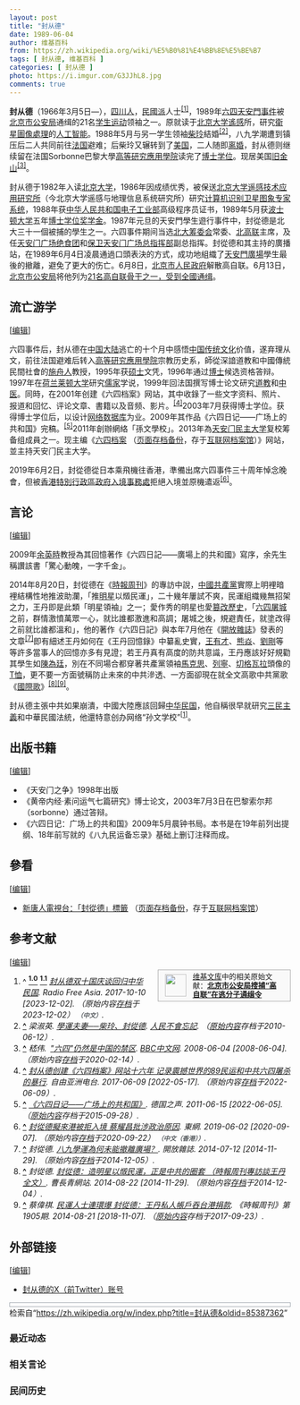 ```yaml
---
layout: post
title: "封从德"
date: 1989-06-04
author: 维基百科
from: https://zh.wikipedia.org/wiki/%E5%B0%81%E4%BB%8E%E5%BE%B7
tags: [ 封从德, 维基百科 ]
categories: [ 封从德 ]
photo: https://i.imgur.com/G3JJhL8.jpg
comments: true
---
```

<div class="mw-content-ltr mw-parser-output" lang="zh" dir="ltr"><style data-mw-deduplicate="TemplateStyles:r83732972">.mw-parser-output .ambox{border:1px solid #a2a9b1;border-left:10px solid #36c;background-color:#fbfbfb;box-sizing:border-box}.mw-parser-output .ambox+link+.ambox,.mw-parser-output .ambox+link+style+.ambox,.mw-parser-output .ambox+link+link+.ambox,.mw-parser-output .ambox+.mw-empty-elt+link+.ambox,.mw-parser-output .ambox+.mw-empty-elt+link+style+.ambox,.mw-parser-output .ambox+.mw-empty-elt+link+link+.ambox{margin-top:-1px}html body.mediawiki .mw-parser-output .ambox.mbox-small-left{margin:4px 1em 4px 0;overflow:hidden;width:238px;border-collapse:collapse;font-size:88%;line-height:1.25em}.mw-parser-output .ambox-speedy{border-left:10px solid #b32424;background-color:#fee7e6}.mw-parser-output .ambox-delete{border-left:10px solid #b32424}.mw-parser-output .ambox-content{border-left:10px solid #f28500}.mw-parser-output .ambox-style{border-left:10px solid #fc3}.mw-parser-output .ambox-move{border-left:10px solid #9932cc}.mw-parser-output .ambox-protection{border-left:10px solid #a2a9b1}.mw-parser-output .ambox .mbox-text{border:none;padding:0.25em 0.5em;width:100%}.mw-parser-output .ambox .mbox-image{border:none;padding:2px 0 2px 0.5em;text-align:center}.mw-parser-output .ambox .mbox-imageright{border:none;padding:2px 0.5em 2px 0;text-align:center}.mw-parser-output .ambox .mbox-empty-cell{border:none;padding:0;width:1px}.mw-parser-output .ambox .mbox-image-div{width:52px}html.client-js body.skin-minerva .mw-parser-output .mbox-text-span{margin-left:23px!important}@media(min-width:720px){.mw-parser-output .ambox{margin:0 10%}}@media screen{html.skin-theme-clientpref-night .mw-parser-output .ambox{border-left-color:#36c!important}html.skin-theme-clientpref-night .mw-parser-output .ambox-speedy,html.skin-theme-clientpref-night .mw-parser-output .ambox-delete{border-left-color:#b32424!important}html.skin-theme-clientpref-night .mw-parser-output .ambox-speedy{background-color:#300!important}html.skin-theme-clientpref-night .mw-parser-output .ambox-content{border-left-color:#f28500!important}html.skin-theme-clientpref-night .mw-parser-output .ambox-style{border-left-color:#fc3!important}html.skin-theme-clientpref-night .mw-parser-output .ambox-move{border-left-color:#9932cc!important}html.skin-theme-clientpref-night .mw-parser-output .ambox-protection{border-left-color:#a2a9b1!important}}@media screen and (prefers-color-scheme:dark){html.skin-theme-clientpref-os .mw-parser-output .ambox{border-left-color:#36c!important}html.skin-theme-clientpref-os .mw-parser-output .ambox-speedy,html.skin-theme-clientpref-os .mw-parser-output .ambox-delete{border-left-color:#b32424!important}html.skin-theme-clientpref-os .mw-parser-output .ambox-speedy{background-color:#300!important}html.skin-theme-clientpref-os .mw-parser-output .ambox-content{border-left-color:#f28500!important}html.skin-theme-clientpref-os .mw-parser-output .ambox-style{border-left-color:#fc3!important}html.skin-theme-clientpref-os .mw-parser-output .ambox-move{border-left-color:#9932cc!important}html.skin-theme-clientpref-os .mw-parser-output .ambox-protection{border-left-color:#a2a9b1!important}}</style>
<link rel="mw-deduplicated-inline-style" href="mw-data:TemplateStyles:r83732972">
<style data-mw-deduplicate="TemplateStyles:r83732082">.mw-parser-output .infobox-subbox{padding:0;border:none;margin:-3px;width:auto;min-width:100%;font-size:100%;clear:none;float:none;background-color:transparent}.mw-parser-output .infobox-3cols-child{margin:auto}.mw-parser-output .infobox .navbar{font-size:100%}body.skin-minerva .mw-parser-output .infobox-header,body.skin-minerva .mw-parser-output .infobox-subheader,body.skin-minerva .mw-parser-output .infobox-above,body.skin-minerva .mw-parser-output .infobox-title,body.skin-minerva .mw-parser-output .infobox-image,body.skin-minerva .mw-parser-output .infobox-full-data,body.skin-minerva .mw-parser-output .infobox-below{text-align:center}@media screen{html.skin-theme-clientpref-night .mw-parser-output .infobox-full-data:not(.notheme)>div:not(.notheme)[style]{background:#1f1f23!important;color:#f8f9fa}@media screen and (prefers-color-scheme:dark){html.skin-theme-clientpref-os .mw-parser-output .infobox-full-data:not(.notheme) div:not(.notheme){background:#1f1f23!important;color:#f8f9fa}}html.skin-theme-clientpref-night .mw-parser-output .infobox td div:not(.notheme)[style]{background:transparent!important;color:var(--color-base,#202122)}@media screen and (prefers-color-scheme:dark){html.skin-theme-clientpref-os .mw-parser-output .infobox td div:not(.notheme)[style]{background:transparent!important;color:var(--color-base,#202122)}}html.skin-theme-clientpref-night .mw-parser-output .infobox td div.NavHead:not(.notheme)[style]{background:transparent!important}}@media screen and (prefers-color-scheme:dark){html.skin-theme-clientpref-os .mw-parser-output .infobox td div.NavHead:not(.notheme)[style]{background:transparent!important}}@media(min-width:640px){body.skin--responsive .mw-parser-output .infobox-table{display:table!important}body.skin--responsive .mw-parser-output .infobox-table>caption{display:table-caption!important}body.skin--responsive .mw-parser-output .infobox-table>tbody{display:table-row-group}body.skin--responsive .mw-parser-output .infobox-table tr{display:table-row!important}body.skin--responsive .mw-parser-output .infobox-table th,body.skin--responsive .mw-parser-output .infobox-table td{padding-left:inherit;padding-right:inherit}}</style>
<p><b>封从德</b>（1966年3月5日<span class="useeditintro" title="Template:BLP editintro">—</span>），<a href="/wiki/%E5%9B%9B%E5%B7%9D%E4%BA%BA" class="mw-redirect" title="四川人">四川人</a>，<a href="/wiki/%E6%B0%91%E5%9C%8B%E6%B4%BE" class="mw-redirect" title="民國派">民國派</a>人士<sup id="cite_ref-Radio_Free_Asia_2017_x702_1-0" class="reference"><a href="#cite_note-Radio_Free_Asia_2017_x702-1"><span class="cite-bracket">[</span>1<span class="cite-bracket">]</span></a></sup>，1989年<a href="/wiki/%E5%85%AD%E5%9B%9B%E5%A4%A9%E5%AE%89%E9%96%80%E4%BA%8B%E4%BB%B6" class="mw-redirect" title="六四天安門事件">六四天安門事件</a>被<a href="/wiki/%E5%8C%97%E4%BA%AC%E5%B8%82%E5%85%AC%E5%AE%89%E5%B1%80" title="北京市公安局">北京市公安局</a>通缉的21名<a href="/wiki/%E5%AD%B8%E7%94%9F%E9%81%8B%E5%8B%95" title="學生運動">学生运动</a>领袖之一。原就读于<a href="/wiki/%E5%8C%97%E4%BA%AC%E5%A4%A7%E5%AD%A6" title="北京大学">北京大学</a><a href="/wiki/%E9%81%99%E6%84%9F" class="mw-redirect" title="遙感">遙感</a>所，研究<a href="/wiki/%E8%A1%9B%E6%98%9F" title="衛星">衛星</a><a href="/wiki/%E5%9B%BE%E5%83%8F%E5%A4%84%E7%90%86" title="图像处理">圖像處理</a>的<a href="/wiki/%E4%BA%BA%E5%B7%A5%E6%99%BA%E8%83%BD" title="人工智能">人工智能</a>。1988年5月与另一学生领袖<a href="/wiki/%E6%9F%B4%E7%8E%B2" title="柴玲">柴玲</a>結婚<sup id="cite_ref-2" class="reference"><a href="#cite_note-2"><span class="cite-bracket">[</span>2<span class="cite-bracket">]</span></a></sup>，八九学潮遭到镇压后二人共同前往<a href="/wiki/%E6%B3%95%E5%9B%BD" title="法国">法国</a>避难；后柴玲又辗转到了<a href="/wiki/%E7%BE%8E%E5%9B%BD" title="美国">美国</a>，二人随即<a href="/wiki/%E7%A6%BB%E5%A9%9A" title="离婚">离婚</a>，封从德则继续留在法国Sorbonne巴黎大學<a href="/wiki/%E9%AB%98%E7%AD%89%E7%A0%94%E7%A9%B6%E6%87%89%E7%94%A8%E5%AD%B8%E9%99%A2" title="高等研究應用學院">高等研究應用學院</a>读完了<a href="/wiki/%E5%8D%9A%E5%A3%AB" title="博士">博士</a><a href="/wiki/%E5%AD%A6%E4%BD%8D" title="学位">学位</a>。现居美国<a href="/wiki/%E6%97%A7%E9%87%91%E5%B1%B1" title="旧金山">旧金山</a><sup id="cite_ref-3" class="reference"><a href="#cite_note-3"><span class="cite-bracket">[</span>3<span class="cite-bracket">]</span></a></sup>。
</p>
<meta property="mw:PageProp/toc">
<div class="mw-heading mw-heading2"></div>
<p>封从德于1982年入读<a href="/wiki/%E5%8C%97%E4%BA%AC%E5%A4%A7%E5%AD%A6" title="北京大学">北京大学</a>，1986年因成绩优秀，被保送<a rel="nofollow" class="external text" href="https://www.irsgis.pku.edu.cn/">北京大学遥感技术应用研究所</a>（今北京大学遥感与地理信息系统研究所）研究<a href="/w/index.php?title=%E8%AE%A1%E7%AE%97%E6%9C%BA%E8%AF%86%E5%88%AB&amp;action=edit&amp;redlink=1" class="new" title="计算机识别（页面不存在）">计算机识别</a><a href="/w/index.php?title=%E5%8D%AB%E6%98%9F%E5%9B%BE%E8%B1%A1&amp;action=edit&amp;redlink=1" class="new" title="卫星图象（页面不存在）">卫星图象</a><a href="/wiki/%E4%B8%93%E5%AE%B6%E7%B3%BB%E7%BB%9F" title="专家系统">专家系统</a>，1988年获<a href="/wiki/%E4%B8%AD%E5%8D%8E%E4%BA%BA%E6%B0%91%E5%85%B1%E5%92%8C%E5%9B%BD%E7%94%B5%E5%AD%90%E5%B7%A5%E4%B8%9A%E9%83%A8" title="中华人民共和国电子工业部">中华人民共和国电子工业部</a>高级程序员证书，1989年5月获<a href="/wiki/%E6%B3%A2%E5%A3%AB%E9%A0%93%E5%A4%A7%E5%AD%B8" title="波士頓大學">波士顿大学</a>五年<a href="/wiki/%E5%8D%9A%E5%A3%AB%E5%AD%A6%E4%BD%8D" class="mw-redirect" title="博士学位">博士学位</a><a href="/wiki/%E7%8D%8E%E5%AD%B8%E9%87%91" title="獎學金">奖学金</a>。1987年元旦的天安門學生遊行事件中，封從德是北大三十一個被捕的學生之一。六四事件期间当选<a href="/w/index.php?title=%E5%8C%97%E4%BA%AC%E5%A4%A7%E5%AD%B8%E5%9C%98%E7%B5%90%E5%AD%B8%E7%94%9F%E6%9C%83%E7%B1%8C%E5%82%99%E5%A7%94%E5%93%A1%E6%9C%83&amp;action=edit&amp;redlink=1" class="new" title="北京大學團結學生會籌備委員會（页面不存在）">北大筹委会</a>常委、<a href="/wiki/%E5%8C%97%E4%BA%AC%E9%AB%98%E6%A0%A1%E5%AD%A6%E7%94%9F%E8%87%AA%E6%B2%BB%E8%81%94%E5%90%88%E4%BC%9A" title="北京高校学生自治联合会">北高联</a>主席，及任<a href="/w/index.php?title=%E5%A4%A9%E5%AE%89%E9%97%A8%E5%B9%BF%E5%9C%BA%E7%BB%9D%E9%A3%9F%E5%9B%A2&amp;action=edit&amp;redlink=1" class="new" title="天安门广场绝食团（页面不存在）">天安门广场绝食团</a>和<a href="/wiki/%E4%BF%9D%E8%A1%9B%E5%A4%A9%E5%AE%89%E9%96%80%E5%BB%A3%E5%A0%B4%E7%B8%BD%E6%8C%87%E6%8F%AE%E9%83%A8" title="保衛天安門廣場總指揮部">保卫天安门广场总指挥部</a>副总指挥。封從德和其主持的廣播站，在1989年6月4日凌晨通過口頭表決的方式，成功地組織了<a href="/wiki/%E5%A4%A9%E5%AE%89%E9%96%80%E5%BB%A3%E5%A0%B4" class="mw-redirect" title="天安門廣場">天安門廣場</a>學生最後的撤離，避免了更大的伤亡。6月8日，<a href="/wiki/%E5%8C%97%E4%BA%AC%E5%B8%82%E4%BA%BA%E6%B0%91%E6%94%BF%E5%BA%9C" title="北京市人民政府">北京市人民政府</a>解散高自联。6月13日，<a href="/wiki/%E5%8C%97%E4%BA%AC%E5%B8%82%E5%85%AC%E5%AE%89%E5%B1%80" title="北京市公安局">北京市公安局</a>将他列为<a href="/wiki/%E5%85%AD%E5%9B%9B%E4%BA%8B%E4%BB%B6%E6%9C%9F%E9%96%93%E7%9A%84%E6%8C%81%E4%B8%8D%E5%90%8C%E6%94%BF%E8%A6%8B%E8%80%85#正式发布" title="六四事件期間的持不同政見者">21名高自联骨干之一，受到全國通缉</a>。
</p>
<div class="mw-heading mw-heading2"><h2 id="流亡游学"><span id=".E6.B5.81.E4.BA.A1.E6.B8.B8.E5.AD.A6"></span>流亡游学</h2><span class="mw-editsection"><span class="mw-editsection-bracket">[</span><a href="/w/index.php?title=%E5%B0%81%E4%BB%8E%E5%BE%B7&amp;action=edit&amp;section=2" title="编辑章节：流亡游学"><span>编辑</span></a><span class="mw-editsection-bracket">]</span></span></div>
<p>六四事件后，封从德在<a href="/wiki/%E4%B8%AD%E5%9B%BD%E5%A4%A7%E9%99%86" title="中国大陆">中国大陆</a>逃亡的十个月中感悟<a href="/wiki/%E4%B8%AD%E5%9B%BD%E4%BC%A0%E7%BB%9F%E6%96%87%E5%8C%96" class="mw-redirect" title="中国传统文化">中国传统文化</a>价值，遂弃理从文，前往法国避难后转入<a href="/wiki/%E9%AB%98%E7%AD%89%E7%A0%94%E7%A9%B6%E6%87%89%E7%94%A8%E5%AD%B8%E9%99%A2" title="高等研究應用學院">高等研究應用學院</a>宗教历史系，師從深諳道教和中國傳統民間社會的<a href="/wiki/%E6%96%BD%E8%88%9F%E4%BA%BA" title="施舟人">施舟人</a>教授，1995年获<a href="/wiki/%E7%A1%95%E5%A3%AB" title="硕士">硕士</a>文凭，1996年通过<a href="/wiki/%E5%8D%9A%E5%A3%AB" title="博士">博士</a>候选资格答辩。1997年在<a href="/wiki/%E8%8D%B7%E5%85%B0" title="荷兰">荷兰</a><a href="/wiki/%E8%8E%B1%E9%A1%BF%E5%A4%A7%E5%AD%A6" class="mw-redirect" title="莱顿大学">莱顿大学</a>研究<a href="/wiki/%E5%84%92%E5%AE%B6" title="儒家">儒家</a>学说，1999年回法国撰写博士论文研究<a href="/wiki/%E9%81%93%E6%95%99" title="道教">道教</a>和<a href="/wiki/%E4%B8%AD%E5%8C%BB" class="mw-redirect" title="中医">中医</a>。同時，在2001年创建《六四档案》网站，其中收錄了一些文字资料、照片、报道和回忆、评论文章、書籍以及音频、影片。<sup id="cite_ref-4" class="reference"><a href="#cite_note-4"><span class="cite-bracket">[</span>4<span class="cite-bracket">]</span></a></sup>2003年7月获得博士学位。获得博士学位后，以设计<a href="/w/index.php?title=%E7%BD%91%E7%BB%9C%E6%95%B0%E6%8D%AE%E5%BA%93&amp;action=edit&amp;redlink=1" class="new" title="网络数据库（页面不存在）">网络数据库</a>为业。2009年其作品《六四日记——广场上的共和国》完稿。<sup id="cite_ref-5" class="reference"><a href="#cite_note-5"><span class="cite-bracket">[</span>5<span class="cite-bracket">]</span></a></sup>2011年創辦網絡「孫文學校」。2013年為<a href="/wiki/%E5%A4%A9%E5%AE%89%E9%97%A8%E6%B0%91%E4%B8%BB%E5%A4%A7%E5%AD%A6" title="天安门民主大学">天安门民主大学</a>复校筹备组成員之一。现主编《<a rel="nofollow" class="external text" href="http://www.64memo.com/">六四档案</a> （<a rel="nofollow" class="external text" href="//web.archive.org/web/20201203221903/http://www.64memo.com/">页面存档备份</a>，存于<a href="/wiki/%E4%BA%92%E8%81%94%E7%BD%91%E6%A1%A3%E6%A1%88%E9%A6%86" title="互联网档案馆">互联网档案馆</a>）》网站，並主持天安门民主大学。
</p><p>2019年6月2日，封從德從日本乘飛機往香港，準備出席六四事件三十周年悼念晚會，但被<a href="/wiki/%E9%A6%99%E6%B8%AF%E7%89%B9%E5%88%A5%E8%A1%8C%E6%94%BF%E5%8D%80%E6%94%BF%E5%BA%9C" title="香港特別行政區政府">香港特別行政區政府</a><a href="/wiki/%E5%85%A5%E5%A2%83%E4%BA%8B%E5%8B%99%E8%99%95" title="入境事務處">入境事務處</a>拒絕入境並原機遣返<sup id="cite_ref-6" class="reference"><a href="#cite_note-6"><span class="cite-bracket">[</span>6<span class="cite-bracket">]</span></a></sup>。
</p>
<div class="mw-heading mw-heading2"><h2 id="言论"><span id=".E8.A8.80.E8.AE.BA"></span>言论</h2><span class="mw-editsection"><span class="mw-editsection-bracket">[</span><a href="/w/index.php?title=%E5%B0%81%E4%BB%8E%E5%BE%B7&amp;action=edit&amp;section=3" title="编辑章节：言论"><span>编辑</span></a><span class="mw-editsection-bracket">]</span></span></div>
<p>2009年<a href="/wiki/%E4%BD%99%E8%8B%B1%E6%99%82" title="余英時">余英時</a>教授為其回憶著作《六四日記——廣場上的共和國》寫序，余先生稱讚該書「驚心動魄，一字千金」。
</p><p>2014年8月20日，封從德在《<a href="/wiki/%E6%99%82%E5%A0%B1%E5%91%A8%E5%88%8A" title="時報周刊">時報周刊</a>》的專訪中說，<a href="/wiki/%E4%B8%AD%E5%9C%8B%E5%85%B1%E7%94%A2%E9%BB%A8" class="mw-redirect" title="中國共產黨">中國共產黨</a>實際上明裡暗裡結構性地推波助瀾，「推<a href="/wiki/%E6%94%BF%E6%B2%BB%E6%98%8E%E6%98%9F" class="mw-redirect" title="政治明星">明星</a>以燬民運」，二十幾年屢試不爽，民運組織幾無招架之力，王丹即是此類「明星領袖」之一；愛作秀的明星也愛<a href="/wiki/%E7%AF%A1%E6%94%B9%E6%AD%B7%E5%8F%B2" class="mw-redirect" title="篡改歷史">篡改歷史</a>，「<a href="/wiki/%E5%85%AD%E5%9B%9B%E6%B8%85%E5%9C%BA" title="六四清场">六四屠城</a>之前，群情激憤萬眾一心，就比誰都激進和高調；屠城之後，規避責任，就塗改得之前就比誰都溫和」，他的著作《六四日記》與本年7月他在《<a href="/wiki/%E9%96%8B%E6%94%BE%E9%9B%9C%E8%AA%8C" class="mw-redirect" title="開放雜誌">開放雜誌</a>》發表的文章<sup id="cite_ref-7" class="reference"><a href="#cite_note-7"><span class="cite-bracket">[</span>7<span class="cite-bracket">]</span></a></sup>即有細述王丹如何在《王丹回憶錄》中纂亂史實，<a href="/wiki/%E7%8E%8B%E6%9C%89%E6%89%8D" title="王有才">王有才</a>、<a href="/wiki/%E7%86%8A%E7%84%B1" title="熊焱">熊焱</a>、<a href="/wiki/%E5%8A%89%E5%89%9B_(%E6%B0%91%E9%81%8B%E4%BA%BA%E5%A3%AB)" class="mw-redirect" title="劉剛 (民運人士)">劉剛</a>等等許多當事人的回憶亦多有見證；若王丹真有高度的防共意識，王丹應該好好規勸其學生如<a href="/wiki/%E9%99%B3%E7%82%BA%E5%BB%B7" title="陳為廷">陳為廷</a>，別在不同場合都穿著共產黨領袖<a href="/wiki/%E9%A6%AC%E5%85%8B%E6%80%9D" class="mw-redirect" title="馬克思">馬克思</a>、<a href="/wiki/%E5%88%97%E5%AF%A7" class="mw-redirect" title="列寧">列寧</a>、<a href="/wiki/%E5%88%87%E6%A0%BC%E7%93%A6%E6%8B%89" class="mw-redirect" title="切格瓦拉">切格瓦拉</a>頭像的<a href="/wiki/T%E6%81%A4" title="T恤">T恤</a>，更不要一方面號稱防止未來的中共滲透、一方面卻現在就全文高歌中共黨歌《<a href="/wiki/%E5%9C%8B%E9%9A%9B%E6%AD%8C" class="mw-redirect" title="國際歌">國際歌</a>》<sup id="cite_ref-8" class="reference"><a href="#cite_note-8"><span class="cite-bracket">[</span>8<span class="cite-bracket">]</span></a></sup><sup id="cite_ref-9" class="reference"><a href="#cite_note-9"><span class="cite-bracket">[</span>9<span class="cite-bracket">]</span></a></sup>。
</p><p>封从德主張中共如果崩潰，中國大陸應該回歸<a href="/wiki/%E4%B8%AD%E5%8D%8E%E6%B0%91%E5%9B%BD" class="mw-redirect" title="中华民国">中华民国</a>，他自稱很早就研究<a href="/wiki/%E4%B8%89%E6%B0%91%E4%B8%BB%E7%BE%A9" title="三民主義">三民主義</a>和中華民國法統，他還特意创办网络“孙文学校”<sup id="cite_ref-Radio_Free_Asia_2017_x702_1-1" class="reference"><a href="#cite_note-Radio_Free_Asia_2017_x702-1"><span class="cite-bracket">[</span>1<span class="cite-bracket">]</span></a></sup>。
</p>
<div class="mw-heading mw-heading2"><h2 id="出版书籍"><span id=".E5.87.BA.E7.89.88.E4.B9.A6.E7.B1.8D"></span>出版书籍</h2><span class="mw-editsection"><span class="mw-editsection-bracket">[</span><a href="/w/index.php?title=%E5%B0%81%E4%BB%8E%E5%BE%B7&amp;action=edit&amp;section=4" title="编辑章节：出版书籍"><span>编辑</span></a><span class="mw-editsection-bracket">]</span></span></div>
<ul><li>《天安门之争》1998年出版</li>
<li>《黄帝内经·素问运气七篇研究》博士论文，2003年7月3日在巴黎索尔邦（sorbonne）通过答辩。</li>
<li>《六四日记：广场上的共和国》2009年5月晨钟书局。本书是在19年前列出提纲、18年前写就的《八九民运备忘录》基础上删订注释而成。</li></ul>
<div class="mw-heading mw-heading2"><h2 id="參看"><span id=".E5.8F.83.E7.9C.8B"></span>參看</h2><span class="mw-editsection"><span class="mw-editsection-bracket">[</span><a href="/w/index.php?title=%E5%B0%81%E4%BB%8E%E5%BE%B7&amp;action=edit&amp;section=5" title="编辑章节：參看"><span>编辑</span></a><span class="mw-editsection-bracket">]</span></span></div>
<ul><li><a rel="nofollow" class="external text" href="http://www.ntdtv.com/xtr/gb/articlelistbytag_%E5%B0%81%E4%BB%8E%E5%BE%B7.html">新唐人電視台：「封從德」標籤</a> （<a rel="nofollow" class="external text" href="//web.archive.org/web/20181116203533/http://www.ntdtv.com/xtr/gb/articlelistbytag_%E5%B0%81%E4%BB%8E%E5%BE%B7.html">页面存档备份</a>，存于<a href="/wiki/%E4%BA%92%E8%81%94%E7%BD%91%E6%A1%A3%E6%A1%88%E9%A6%86" title="互联网档案馆">互联网档案馆</a>）</li></ul>
<div class="mw-heading mw-heading2"><h2 id="参考文献"><span id=".E5.8F.82.E8.80.83.E6.96.87.E7.8C.AE"></span>参考文献</h2><span class="mw-editsection"><span class="mw-editsection-bracket">[</span><a href="/w/index.php?title=%E5%B0%81%E4%BB%8E%E5%BE%B7&amp;action=edit&amp;section=6" title="编辑章节：参考文献"><span>编辑</span></a><span class="mw-editsection-bracket">]</span></span></div>
<style data-mw-deduplicate="TemplateStyles:r82655521">.mw-parser-output .side-box{margin:4px 0;box-sizing:border-box;border:1px solid #aaa;font-size:88%;line-height:1.25em;background-color:#f9f9f9;display:flow-root}.mw-parser-output .side-box-abovebelow,.mw-parser-output .side-box-text{padding:0.25em 0.9em}.mw-parser-output .side-box-image{padding:2px 0 2px 0.9em;text-align:center}.mw-parser-output .side-box-imageright{padding:2px 0.9em 2px 0;text-align:center}@media(min-width:500px){.mw-parser-output .side-box-flex{display:flex;align-items:center}.mw-parser-output .side-box-text{flex:1}}@media(min-width:720px){.mw-parser-output .side-box{width:238px}.mw-parser-output .side-box-right{clear:right;float:right;margin-left:1em}.mw-parser-output .side-box-left{margin-right:1em}}</style><div class="side-box side-box-right plainlinks sistersitebox" style="font-size:small;"><style data-mw-deduplicate="TemplateStyles:r82655520">.mw-parser-output .plainlist ol,.mw-parser-output .plainlist ul{line-height:inherit;list-style:none;margin:0;padding:0}.mw-parser-output .plainlist ol li,.mw-parser-output .plainlist ul li{margin-bottom:0}</style>
<div class="side-box-flex">
<div class="side-box-image"><span class="noviewer" typeof="mw:File"><span><img alt="" src="//upload.wikimedia.org/wikipedia/commons/thumb/4/4c/Wikisource-logo.svg/38px-Wikisource-logo.svg.png" decoding="async" width="38" height="40" class="mw-file-element" srcset="//upload.wikimedia.org/wikipedia/commons/thumb/4/4c/Wikisource-logo.svg/57px-Wikisource-logo.svg.png 1.5x, //upload.wikimedia.org/wikipedia/commons/thumb/4/4c/Wikisource-logo.svg/76px-Wikisource-logo.svg.png 2x" data-file-width="410" data-file-height="430"></span></span></div>
<div class="side-box-text plainlist"><a href="/wiki/%E7%BB%B4%E5%9F%BA%E6%96%87%E5%BA%93" title="维基文库">维基文库</a>中的相关原始文献：<b><a href="https://zh.wikisource.org/wiki/%E5%8C%97%E4%BA%AC%E5%B8%82%E5%85%AC%E5%AE%89%E5%B1%80%E6%90%9C%E6%8D%95%E2%80%9C%E9%AB%98%E8%87%AA%E8%81%94%E2%80%9D%E5%9C%A8%E9%80%83%E5%88%86%E5%AD%90%E9%80%9A%E7%BC%89%E4%BB%A4" class="extiw" title="s:北京市公安局搜捕“高自联”在逃分子通缉令">北京市公安局搜捕“高自联”在逃分子通缉令</a></b></div></div>
</div>
<div class="reflist" style="list-style-type: decimal;">
<ol class="references">
<li id="cite_note-Radio_Free_Asia_2017_x702-1"><span class="mw-cite-backlink">^ <a href="#cite_ref-Radio_Free_Asia_2017_x702_1-0"><sup><b>1.0</b></sup></a> <a href="#cite_ref-Radio_Free_Asia_2017_x702_1-1"><sup><b>1.1</b></sup></a></span> <span class="reference-text"><cite class="citation web"><a rel="nofollow" class="external text" href="https://www.rfa.org/mandarin/yataibaodao/gangtai/ck-10102017101037.html">封从德双十国庆谈回归中华民国</a>. Radio Free Asia. 2017-10-10 <span class="reference-accessdate"> [<span class="nowrap">2023-12-02</span>]</span>. （原始内容<a rel="nofollow" class="external text" href="https://web.archive.org/web/20231202150852/https://www.rfa.org/mandarin/yataibaodao/gangtai/ck-10102017101037.html">存档</a>于2023-12-02） <span style="font-family: sans-serif; cursor: default; color:var(--color-subtle, #54595d); font-size: 0.8em; bottom: 0.1em; font-weight: bold;" title="连接到中文网页">（中文）</span>.</cite><span title="ctx_ver=Z39.88-2004&amp;rfr_id=info%3Asid%2Fzh.wikipedia.org%3A%E5%B0%81%E4%BB%8E%E5%BE%B7&amp;rft.atitle=%E5%B0%81%E4%BB%8E%E5%BE%B7%E5%8F%8C%E5%8D%81%E5%9B%BD%E5%BA%86%E8%B0%88%E5%9B%9E%E5%BD%92%E4%B8%AD%E5%8D%8E%E6%B0%91%E5%9B%BD&amp;rft.date=2017-10-10&amp;rft.genre=unknown&amp;rft.jtitle=Radio+Free+Asia&amp;rft_id=https%3A%2F%2Fwww.rfa.org%2Fmandarin%2Fyataibaodao%2Fgangtai%2Fck-10102017101037.html&amp;rft_val_fmt=info%3Aofi%2Ffmt%3Akev%3Amtx%3Ajournal" class="Z3988"><span style="display:none;">&nbsp;</span></span></span>
</li>
<li id="cite_note-2"><span class="mw-cite-backlink"><b><a href="#cite_ref-2">^</a></b></span> <span class="reference-text"><cite class="citation web">梁淑英. <a rel="nofollow" class="external text" href="https://web.archive.org/web/20100612120905/http://1989report.hkja.org.hk/site/portal/Site.aspx?id=A27-96">學運夫妻──柴玲、封從德</a>. <a href="/wiki/%E4%BA%BA%E6%B0%91%E4%B8%8D%E6%9C%83%E5%BF%98%E8%A8%98" title="人民不會忘記">人民不會忘記</a>. （<a rel="nofollow" class="external text" href="http://1989report.hkja.org.hk/site/portal/Site.aspx?id=A27-96">原始内容</a>存档于2010-06-12）.</cite><span title="ctx_ver=Z39.88-2004&amp;rfr_id=info%3Asid%2Fzh.wikipedia.org%3A%E5%B0%81%E4%BB%8E%E5%BE%B7&amp;rft.atitle=%E5%AD%B8%E9%81%8B%E5%A4%AB%E5%A6%BB%E2%94%80%E2%94%80%E6%9F%B4%E7%8E%B2%E3%80%81%E5%B0%81%E5%BE%9E%E5%BE%B7&amp;rft.au=%E6%A2%81%E6%B7%91%E8%8B%B1&amp;rft.genre=unknown&amp;rft.jtitle=%E4%BA%BA%E6%B0%91%E4%B8%8D%E6%9C%83%E5%BF%98%E8%A8%98&amp;rft_id=http%3A%2F%2F1989report.hkja.org.hk%2Fsite%2Fportal%2FSite.aspx%3Fid%3DA27-96&amp;rft_val_fmt=info%3Aofi%2Ffmt%3Akev%3Amtx%3Ajournal" class="Z3988"><span style="display:none;">&nbsp;</span></span></span>
</li>
<li id="cite_note-3"><span class="mw-cite-backlink"><b><a href="#cite_ref-3">^</a></b></span> <span class="reference-text"><cite class="citation news">嵇伟. <a rel="nofollow" class="external text" href="http://news.bbc.co.uk/chinese/simp/hi/newsid_7430000/newsid_7436300/7436346.stm"><span style="padding-left:0.2em;">"</span>六四"仍然是中国的禁区</a>. <a href="/wiki/BBC%E4%B8%AD%E6%96%87%E7%B6%B2" class="mw-redirect" title="BBC中文網">BBC中文网</a>. 2008-06-04 <span class="reference-accessdate"> [<span class="nowrap">2008-06-04</span>]</span>. （原始内容<a rel="nofollow" class="external text" href="https://web.archive.org/web/20200214192140/http://news.bbc.co.uk/chinese/simp/hi/newsid_7430000/newsid_7436300/7436346.stm">存档</a>于2020-02-14）.</cite><span title="ctx_ver=Z39.88-2004&amp;rfr_id=info%3Asid%2Fzh.wikipedia.org%3A%E5%B0%81%E4%BB%8E%E5%BE%B7&amp;rft.atitle=%22%E5%85%AD%E5%9B%9B%22%E4%BB%8D%E7%84%B6%E6%98%AF%E4%B8%AD%E5%9B%BD%E7%9A%84%E7%A6%81%E5%8C%BA&amp;rft.au=%E5%B5%87%E4%BC%9F&amp;rft.date=2008-06-04&amp;rft.genre=article&amp;rft_id=http%3A%2F%2Fnews.bbc.co.uk%2Fchinese%2Fsimp%2Fhi%2Fnewsid_7430000%2Fnewsid_7436300%2F7436346.stm&amp;rft_val_fmt=info%3Aofi%2Ffmt%3Akev%3Amtx%3Ajournal" class="Z3988"><span style="display:none;">&nbsp;</span></span></span>
</li>
<li id="cite_note-4"><span class="mw-cite-backlink"><b><a href="#cite_ref-4">^</a></b></span> <span class="reference-text"><cite class="citation news"><a rel="nofollow" class="external text" href="https://www.rfa.org/mandarin/yataibaodao/renquanfazhi/ck-06092017102459.html">封从德创建《六四档案》网站十六年 记录震撼世界的89民运和中共六四屠杀的暴行</a>. 自由亚洲电台. 2017-06-09 <span class="reference-accessdate"> [<span class="nowrap">2022-05-17</span>]</span>. （原始内容<a rel="nofollow" class="external text" href="https://web.archive.org/web/20220609220708/https://www.rfa.org/mandarin/yataibaodao/renquanfazhi/ck-06092017102459.html">存档</a>于2022-06-09）.</cite><span title="ctx_ver=Z39.88-2004&amp;rfr_id=info%3Asid%2Fzh.wikipedia.org%3A%E5%B0%81%E4%BB%8E%E5%BE%B7&amp;rft.atitle=%E5%B0%81%E4%BB%8E%E5%BE%B7%E5%88%9B%E5%BB%BA%E3%80%8A%E5%85%AD%E5%9B%9B%E6%A1%A3%E6%A1%88%E3%80%8B%E7%BD%91%E7%AB%99%E5%8D%81%E5%85%AD%E5%B9%B4+%E8%AE%B0%E5%BD%95%E9%9C%87%E6%92%BC%E4%B8%96%E7%95%8C%E7%9A%8489%E6%B0%91%E8%BF%90%E5%92%8C%E4%B8%AD%E5%85%B1%E5%85%AD%E5%9B%9B%E5%B1%A0%E6%9D%80%E7%9A%84%E6%9A%B4%E8%A1%8C&amp;rft.date=2017-06-09&amp;rft.genre=article&amp;rft.jtitle=%E8%87%AA%E7%94%B1%E4%BA%9A%E6%B4%B2%E7%94%B5%E5%8F%B0&amp;rft_id=https%3A%2F%2Fwww.rfa.org%2Fmandarin%2Fyataibaodao%2Frenquanfazhi%2Fck-06092017102459.html&amp;rft_val_fmt=info%3Aofi%2Ffmt%3Akev%3Amtx%3Ajournal" class="Z3988"><span style="display:none;">&nbsp;</span></span></span>
</li>
<li id="cite_note-5"><span class="mw-cite-backlink"><b><a href="#cite_ref-5">^</a></b></span> <span class="reference-text"><cite class="citation news"><a rel="nofollow" class="external text" href="https://web.archive.org/web/20150928042511/https://www.dw.com/zh/%E5%85%AD%E5%9B%9B%E6%97%A5%E8%AE%B0%E5%B9%BF%E5%9C%BA%E4%B8%8A%E7%9A%84%E5%85%B1%E5%92%8C%E5%9B%BD/a-15044488">《六四日记——广场上的共和国》</a>. 德国之声. 2011-06-15 <span class="reference-accessdate"> [<span class="nowrap">2022-06-05</span>]</span>. （<a rel="nofollow" class="external text" href="https://www.dw.com/zh/六四日记广场上的共和国/a-15044488">原始内容</a>存档于2015-09-28）.</cite><span title="ctx_ver=Z39.88-2004&amp;rfr_id=info%3Asid%2Fzh.wikipedia.org%3A%E5%B0%81%E4%BB%8E%E5%BE%B7&amp;rft.atitle=%E3%80%8A%E5%85%AD%E5%9B%9B%E6%97%A5%E8%AE%B0%E2%80%94%E2%80%94%E5%B9%BF%E5%9C%BA%E4%B8%8A%E7%9A%84%E5%85%B1%E5%92%8C%E5%9B%BD%E3%80%8B&amp;rft.date=2011-06-15&amp;rft.genre=article&amp;rft.jtitle=%E5%BE%B7%E5%9B%BD%E4%B9%8B%E5%A3%B0&amp;rft_id=https%3A%2F%2Fwww.dw.com%2Fzh%2F%E5%85%AD%E5%9B%9B%E6%97%A5%E8%AE%B0%E5%B9%BF%E5%9C%BA%E4%B8%8A%E7%9A%84%E5%85%B1%E5%92%8C%E5%9B%BD%2Fa-15044488&amp;rft_val_fmt=info%3Aofi%2Ffmt%3Akev%3Amtx%3Ajournal" class="Z3988"><span style="display:none;">&nbsp;</span></span></span>
</li>
<li id="cite_note-6"><span class="mw-cite-backlink"><b><a href="#cite_ref-6">^</a></b></span> <span class="reference-text"><cite class="citation web"><a rel="nofollow" class="external text" href="https://hk.on.cc/hk/bkn/cnt/news/20190602/bkn-20190602171120807-0602_00822_001.html">封從德擬來港被拒入境 蔡耀昌批涉政治原因</a>. 東網. 2019-06-02 <span class="reference-accessdate"> [<span class="nowrap">2020-09-07</span>]</span>. （原始内容<a rel="nofollow" class="external text" href="https://web.archive.org/web/20200922221519/http://hk.on.cc/hk/bkn/cnt/news/20190602/bkn-20190602171120807-0602_00822_001.html">存档</a>于2020-09-22） <span style="font-family: sans-serif; cursor: default; color:var(--color-subtle, #54595d); font-size: 0.8em; bottom: 0.1em; font-weight: bold;" title="连接到中文（香港）网页">（中文（香港））</span>.</cite><span title="ctx_ver=Z39.88-2004&amp;rfr_id=info%3Asid%2Fzh.wikipedia.org%3A%E5%B0%81%E4%BB%8E%E5%BE%B7&amp;rft.atitle=%E5%B0%81%E5%BE%9E%E5%BE%B7%E6%93%AC%E4%BE%86%E6%B8%AF%E8%A2%AB%E6%8B%92%E5%85%A5%E5%A2%83+%E8%94%A1%E8%80%80%E6%98%8C%E6%89%B9%E6%B6%89%E6%94%BF%E6%B2%BB%E5%8E%9F%E5%9B%A0&amp;rft.date=2019-06-02&amp;rft.genre=unknown&amp;rft.jtitle=%E6%9D%B1%E7%B6%B2&amp;rft_id=https%3A%2F%2Fhk.on.cc%2Fhk%2Fbkn%2Fcnt%2Fnews%2F20190602%2Fbkn-20190602171120807-0602_00822_001.html&amp;rft_val_fmt=info%3Aofi%2Ffmt%3Akev%3Amtx%3Ajournal" class="Z3988"><span style="display:none;">&nbsp;</span></span></span>
</li>
<li id="cite_note-7"><span class="mw-cite-backlink"><b><a href="#cite_ref-7">^</a></b></span> <span class="reference-text"><cite class="citation news">封從德. <a rel="nofollow" class="external text" href="http://www.open.com.hk/content.php?id=1909#.VHmh68m6g40">八九學運為何未能撤離廣場？</a>. 開放雜誌. 2014-07-12 <span class="reference-accessdate"> [<span class="nowrap">2014-11-29</span>]</span>. （原始内容<a rel="nofollow" class="external text" href="https://web.archive.org/web/20141205195050/http://www.open.com.hk/content.php?id=1909#.VHmh68m6g40">存档</a>于2014-12-05）.</cite><span title="ctx_ver=Z39.88-2004&amp;rfr_id=info%3Asid%2Fzh.wikipedia.org%3A%E5%B0%81%E4%BB%8E%E5%BE%B7&amp;rft.atitle=%E5%85%AB%E4%B9%9D%E5%AD%B8%E9%81%8B%E7%82%BA%E4%BD%95%E6%9C%AA%E8%83%BD%E6%92%A4%E9%9B%A2%E5%BB%A3%E5%A0%B4%EF%BC%9F&amp;rft.au=%E5%B0%81%E5%BE%9E%E5%BE%B7&amp;rft.date=2014-07-12&amp;rft.genre=article&amp;rft_id=http%3A%2F%2Fwww.open.com.hk%2Fcontent.php%3Fid%3D1909%23.VHmh68m6g40&amp;rft_val_fmt=info%3Aofi%2Ffmt%3Akev%3Amtx%3Ajournal" class="Z3988"><span style="display:none;">&nbsp;</span></span></span>
</li>
<li id="cite_note-8"><span class="mw-cite-backlink"><b><a href="#cite_ref-8">^</a></b></span> <span class="reference-text"><cite class="citation news">封從德. <a rel="nofollow" class="external text" href="http://caochangqing.com/big5/newsdisp.php?News_ID=3417">封從德：造明星以燬民運，正是中共的圈套 （時報周刊專訪談王丹全文）</a>. 曹長青網站. 2014-08-22 <span class="reference-accessdate"> [<span class="nowrap">2014-11-29</span>]</span>. （原始内容<a rel="nofollow" class="external text" href="https://web.archive.org/web/20141204175728/http://caochangqing.com/big5/newsdisp.php?News_ID=3417">存档</a>于2014-12-04）.</cite><span title="ctx_ver=Z39.88-2004&amp;rfr_id=info%3Asid%2Fzh.wikipedia.org%3A%E5%B0%81%E4%BB%8E%E5%BE%B7&amp;rft.atitle=%E5%B0%81%E5%BE%9E%E5%BE%B7%EF%BC%9A%E9%80%A0%E6%98%8E%E6%98%9F%E4%BB%A5%E7%87%AC%E6%B0%91%E9%81%8B%EF%BC%8C%E6%AD%A3%E6%98%AF%E4%B8%AD%E5%85%B1%E7%9A%84%E5%9C%88%E5%A5%97+%EF%BC%88%E6%99%82%E5%A0%B1%E5%91%A8%E5%88%8A%E5%B0%88%E8%A8%AA%E8%AB%87%E7%8E%8B%E4%B8%B9%E5%85%A8%E6%96%87%EF%BC%89&amp;rft.au=%E5%B0%81%E5%BE%9E%E5%BE%B7&amp;rft.date=2014-08-22&amp;rft.genre=article&amp;rft_id=http%3A%2F%2Fcaochangqing.com%2Fbig5%2Fnewsdisp.php%3FNews_ID%3D3417&amp;rft_val_fmt=info%3Aofi%2Ffmt%3Akev%3Amtx%3Ajournal" class="Z3988"><span style="display:none;">&nbsp;</span></span></span>
</li>
<li id="cite_note-9"><span class="mw-cite-backlink"><b><a href="#cite_ref-9">^</a></b></span> <span class="reference-text"><cite class="citation news">蔡偉祺. <a rel="nofollow" class="external text" href="https://web.archive.org/web/20170923173034/http://www.taiwanenews.com/doc/20140822102">民運人士連環爆 封從德：王丹私人帳戶吞台港捐款</a>. 《時報周刊》第1905期. 2014-08-21 <span class="reference-accessdate"> [<span class="nowrap">2018-11-07</span>]</span>. （<a rel="nofollow" class="external text" href="https://www.taiwanenews.com/doc/20140822102">原始内容</a>存档于2017-09-23）.</cite><span title="ctx_ver=Z39.88-2004&amp;rfr_id=info%3Asid%2Fzh.wikipedia.org%3A%E5%B0%81%E4%BB%8E%E5%BE%B7&amp;rft.atitle=%E6%B0%91%E9%81%8B%E4%BA%BA%E5%A3%AB%E9%80%A3%E7%92%B0%E7%88%86+%E5%B0%81%E5%BE%9E%E5%BE%B7%EF%BC%9A%E7%8E%8B%E4%B8%B9%E7%A7%81%E4%BA%BA%E5%B8%B3%E6%88%B6%E5%90%9E%E5%8F%B0%E6%B8%AF%E6%8D%90%E6%AC%BE&amp;rft.au=%E8%94%A1%E5%81%89%E7%A5%BA&amp;rft.date=2014-08-21&amp;rft.genre=article&amp;rft_id=https%3A%2F%2Fwww.taiwanenews.com%2Fdoc%2F20140822102&amp;rft_val_fmt=info%3Aofi%2Ffmt%3Akev%3Amtx%3Ajournal" class="Z3988"><span style="display:none;">&nbsp;</span></span></span>
</li>
</ol></div>
<div class="mw-heading mw-heading2"><h2 id="外部链接"><span id=".E5.A4.96.E9.83.A8.E9.93.BE.E6.8E.A5"></span>外部链接</h2><span class="mw-editsection"><span class="mw-editsection-bracket">[</span><a href="/w/index.php?title=%E5%B0%81%E4%BB%8E%E5%BE%B7&amp;action=edit&amp;section=7" title="编辑章节：外部链接"><span>编辑</span></a><span class="mw-editsection-bracket">]</span></span></div>
<ul><li><a rel="nofollow" class="external text" href="https://twitter.com/FengCongde">封从德的X（前Twitter）账号</a></li></ul>
<div class="navbox-styles"><style data-mw-deduplicate="TemplateStyles:r84265675">.mw-parser-output .hlist dl,.mw-parser-output .hlist ol,.mw-parser-output .hlist ul{margin:0;padding:0}.mw-parser-output .hlist dd,.mw-parser-output .hlist dt,.mw-parser-output .hlist li{margin:0;display:inline}.mw-parser-output .hlist.inline,.mw-parser-output .hlist.inline dl,.mw-parser-output .hlist.inline ol,.mw-parser-output .hlist.inline ul,.mw-parser-output .hlist dl dl,.mw-parser-output .hlist dl ol,.mw-parser-output .hlist dl ul,.mw-parser-output .hlist ol dl,.mw-parser-output .hlist ol ol,.mw-parser-output .hlist ol ul,.mw-parser-output .hlist ul dl,.mw-parser-output .hlist ul ol,.mw-parser-output .hlist ul ul{display:inline}.mw-parser-output .hlist .mw-empty-li{display:none}.mw-parser-output .hlist dt::after{content:" :"}.mw-parser-output .hlist dd::after,.mw-parser-output .hlist li::after{content:" · ";font-weight:bold}.mw-parser-output .hlist-pipe dd::after,.mw-parser-output .hlist-pipe li::after{content:" | ";font-weight:normal}.mw-parser-output .hlist-hyphen dd::after,.mw-parser-output .hlist-hyphen li::after{content:" - ";font-weight:normal}.mw-parser-output .hlist-comma dd::after,.mw-parser-output .hlist-comma li::after{content:"、";font-weight:normal}.mw-parser-output .hlist dd:last-child::after,.mw-parser-output .hlist dt:last-child::after,.mw-parser-output .hlist li:last-child::after{content:none}.mw-parser-output .hlist ol{counter-reset:listitem}.mw-parser-output .hlist ol>li{counter-increment:listitem}.mw-parser-output .hlist ol>li::before{content:" "counter(listitem)"\a0 "}.mw-parser-output .hlist dd ol>li:first-child::before,.mw-parser-output .hlist dt ol>li:first-child::before,.mw-parser-output .hlist li ol>li:first-child::before{content:"（"counter(listitem)"\a0 "}.mw-parser-output ul.cslist,.mw-parser-output ul.sslist{margin:0;padding:0;display:inline-block;list-style:none}.mw-parser-output .cslist li,.mw-parser-output .sslist li{margin:0;display:inline-block}.mw-parser-output .cslist li::after{content:"，"}.mw-parser-output .sslist li::after{content:"；"}.mw-parser-output .cslist li:last-child::after,.mw-parser-output .sslist li:last-child::after{content:none}</style><style data-mw-deduplicate="TemplateStyles:r84261037">.mw-parser-output .navbox{box-sizing:border-box;border:1px solid #a2a9b1;width:100%;clear:both;font-size:88%;text-align:center;padding:1px;margin:1em auto 0}.mw-parser-output .navbox .navbox{margin-top:0}.mw-parser-output .navbox+.navbox,.mw-parser-output .navbox+.navbox-styles+.navbox{margin-top:-1px}.mw-parser-output .navbox-inner,.mw-parser-output .navbox-subgroup{width:100%}.mw-parser-output .navbox-group,.mw-parser-output .navbox-title,.mw-parser-output .navbox-abovebelow{text-align:center;padding-left:1em;padding-right:1em}.mw-parser-output .navbox-group{white-space:nowrap;text-align:right}.mw-parser-output .navbox,.mw-parser-output .navbox-subgroup{background-color:#fdfdfd}.mw-parser-output .navbox-list{border-color:#fdfdfd}.mw-parser-output .navbox-list-with-group{text-align:left;border-left-width:2px;border-left-style:solid}.mw-parser-output tr+tr>.navbox-abovebelow,.mw-parser-output tr+tr>.navbox-group,.mw-parser-output tr+tr>.navbox-image,.mw-parser-output tr+tr>.navbox-list{border-top:2px solid #fdfdfd}.mw-parser-output .navbox-title{background-color:#ccf;position:relative}.mw-parser-output .navbox-abovebelow,.mw-parser-output .navbox-group,.mw-parser-output .navbox-subgroup .navbox-title{background-color:#ddf}.mw-parser-output .navbox-subgroup .navbox-group,.mw-parser-output .navbox-subgroup .navbox-abovebelow{background-color:#e6e6ff}.mw-parser-output .navbox-even{background-color:#f7f7f7}.mw-parser-output .navbox-odd{background-color:transparent}.mw-parser-output .navbox .hlist td dl,.mw-parser-output .navbox .hlist td ol,.mw-parser-output .navbox .hlist td ul,.mw-parser-output .navbox td.hlist dl,.mw-parser-output .navbox td.hlist ol,.mw-parser-output .navbox td.hlist ul{padding:0.125em 0}.mw-parser-output .navbox .navbar{display:block;font-size:100%}.mw-parser-output .navbox-title .navbar{float:left;text-align:left;margin-right:0.5em;width:auto;padding-left:0.2em;position:absolute;left:1em}.mw-parser-output .navbox .mw-collapsible-toggle{margin-left:0.5em;position:absolute;right:1em}body.skin--responsive .mw-parser-output .navbox-image img{max-width:none!important}@media print{body.ns-0 .mw-parser-output .navbox{display:none!important}}</style></div><div role="navigation" class="navbox" aria-labelledby="六四事件" style="padding:3px"></div>
<!-- 
NewPP limit report
Parsed by mw‐web.eqiad.main‐7f464f44b‐crzdr
Cached time: 20250130154712
Cache expiry: 2592000
Reduced expiry: false
Complications: [show‐toc]
CPU time usage: 0.765 seconds
Real time usage: 0.990 seconds
Preprocessor visited node count: 4431/1000000
Post‐expand include size: 132717/2097152 bytes
Template argument size: 5599/2097152 bytes
Highest expansion depth: 22/100
Expensive parser function count: 2/500
Unstrip recursion depth: 0/20
Unstrip post‐expand size: 31917/5000000 bytes
Lua time usage: 0.334/10.000 seconds
Lua memory usage: 5003800/52428800 bytes
Number of Wikibase entities loaded: 1/400
-->
<!--
Transclusion expansion time report (%,ms,calls,template)
100.00%  841.475      1 -total
 30.92%  260.218      1 Template:Infobox_person
 25.51%  214.666      1 Template:Infobox_person/core
 24.58%  206.832      1 Template:Infobox
 23.90%  201.090      1 Template:六四事件
 23.40%  196.893      1 Template:NavboxV2
 13.64%  114.787      1 Template:Reflist
 13.25%  111.505      1 Template:Globalize
 13.20%  111.100      2 Template:Ambox
  7.96%   66.960     11 Template:Le
-->

<!-- Saved in parser cache with key zhwiki:pcache:33243:|#|:idhash:canonical!zh and timestamp 20250130154712 and revision id 85387362. Rendering was triggered because: page-view
 -->
</div><!--esi <esi:include src="/esitest-fa8a495983347898/content" /> --><noscript><img src="https://login.wikimedia.org/wiki/Special:CentralAutoLogin/start?useformat=desktop&amp;type=1x1&amp;usesul3=0" alt="" width="1" height="1" style="border: none; position: absolute;"></noscript>
<div class="printfooter" data-nosnippet="">检索自“<a dir="ltr" href="https://zh.wikipedia.org/w/index.php?title=封从德&amp;oldid=85387362">https://zh.wikipedia.org/w/index.php?title=封从德&amp;oldid=85387362</a>”</div><div id="recent-news"><h3>最近动态</h3><ul></ul></div><div id="open-opinion"><h3>相关言论</h3><ul></ul></div><div id="mjls-record"><h3>民间历史</h3><ul></ul></div>